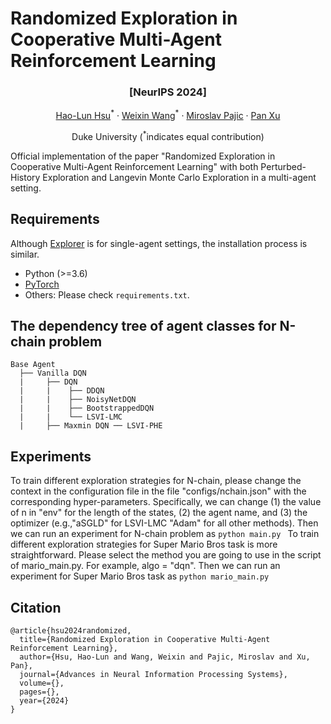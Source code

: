 # Randomized Exploration in Cooperative Multi-Agent Reinforcement Learning

### <p align="center">[NeurIPS 2024]</p>

<p align="center">
  <a href="https://hlhsu.github.io/">Hao-Lun Hsu</a><sup>*</sup> ·
  <a href="https://scholar.google.com/citations?user=WluAK5cAAAAJ&hl=zh-CN">Weixin Wang</a><sup>*</sup> ·
  <a href="https://people.duke.edu/~mp275/">Miroslav Pajic</a> ·
  <a href="https://panxulab.github.io/">Pan Xu</a>
</p>
<p align="center">
Duke University (<sup>*</sup>indicates equal contribution)
</p>
Official implementation of the paper "Randomized Exploration in Cooperative Multi-Agent Reinforcement Learning" with both Perturbed-History Exploration and Langevin Monte Carlo Exploration in a multi-agent setting.

## Requirements

Although [Explorer](https://github.com/qlan3/Explorer/tree/master) is for single-agent settings, the installation process is similar.
- Python (>=3.6)
- [PyTorch](https://pytorch.org/)
- Others: Please check `requirements.txt`.

## The dependency tree of agent classes for N-chain problem

    Base Agent
      ├── Vanilla DQN
      |     ├── DQN
      |     |    ├── DDQN
      |     |    ├── NoisyNetDQN
      |     |    ├── BootstrappedDQN
      |     |    └── LSVI-LMC
      |     ├── Maxmin DQN ── LSVI-PHE
     
     




## Experiments

To train different exploration strategies for N-chain, please change the context in the configuration file in the file "configs/nchain.json" with the corresponding hyper-parameters. Specifically, we can change (1) the value of n in "env" for the length of the states, (2) the agent name, and (3) the optimizer (e.g.,"aSGLD" for LSVI-LMC "Adam" for all other methods).
Then we can run an experiment for N-chain problem as
```python main.py ```
To train different exploration strategies for Super Mario Bros task is more straightforward. Please select the method you are going to use in the script of mario_main.py. For example, algo = "dqn". Then we can run an experiment for Super Mario Bros task as 
```python mario_main.py ```



## Citation
```
@article{hsu2024randomized,
  title={Randomized Exploration in Cooperative Multi-Agent Reinforcement Learning},
  author={Hsu, Hao-Lun and Wang, Weixin and Pajic, Miroslav and Xu, Pan},
  journal={Advances in Neural Information Processing Systems},
  volume={},
  pages={},
  year={2024}
}

```
